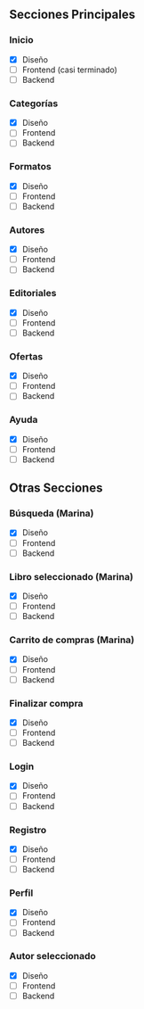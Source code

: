 ## Secciones Principales

### Inicio

 - [x] Diseño
 - [ ] Frontend (casi terminado)
 - [ ] Backend

### Categorías

 - [x] Diseño
 - [ ] Frontend
 - [ ] Backend

### Formatos

 - [x] Diseño
 - [ ] Frontend
 - [ ] Backend

### Autores

- [x] Diseño
- [ ] Frontend
- [ ] Backend

### Editoriales

- [x] Diseño
- [ ] Frontend
- [ ] Backend

### Ofertas 

- [x] Diseño
- [ ] Frontend
- [ ] Backend

### Ayuda

- [x] Diseño
- [ ] Frontend
- [ ] Backend

## Otras Secciones

### Búsqueda (Marina)

 - [x] Diseño
 - [ ] Frontend
 - [ ] Backend

### Libro seleccionado (Marina)

 - [x] Diseño
 - [ ] Frontend
 - [ ] Backend

### Carrito de compras (Marina)

 - [x] Diseño
 - [ ] Frontend
 - [ ] Backend

### Finalizar compra 

 - [x] Diseño
 - [ ] Frontend
 - [ ] Backend

### Login

 - [x] Diseño
 - [ ] Frontend
 - [ ] Backend

### Registro

 - [x] Diseño
 - [ ] Frontend
 - [ ] Backend

### Perfil

 - [x] Diseño
 - [ ] Frontend
 - [ ] Backend

### Autor seleccionado

 - [x] Diseño
 - [ ] Frontend
 - [ ] Backend

